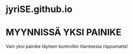 # jyriSE.github.io


<h1>MYYNNISSÄ YKSI PAINIKE</h1>
<p>Vain yksi painike täyteen kontrolliin tilanteesta riippumatta!</p>

</body>
</html>

